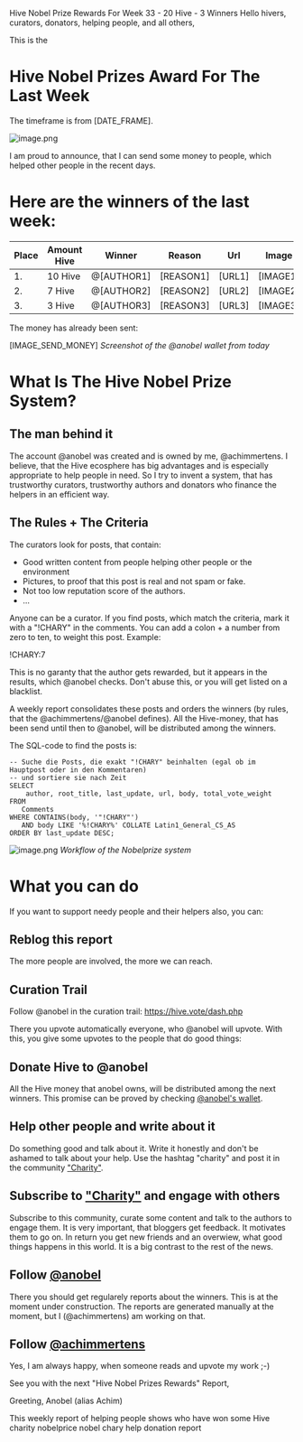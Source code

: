 Hive Nobel Prize Rewards For Week 33 - 20 Hive - 3 Winners
Hello hivers, curators, donators, helping people, and all others,

This is the
# Hive Nobel Prizes Award For The Last Week
The timeframe is from [DATE_FRAME].

![image.png](https://files.peakd.com/file/peakd-hive/anobel/23wgU5QrADfW17UpV728xedX7gC8tRcBDB9vDg8N39QbJU5cXyK6zcvLGPH28LwuTZYkk.png)

I am proud to announce, that I can send some money to people, which helped other people in the recent days.

# Here are the winners of the last week:

|Place|Amount Hive|Winner|Reason|Url|Image|
|-|-|-|-|-|-|
|1.|10 Hive|@[AUTHOR1]|[REASON1]|[URL1]|[IMAGE1]|
|2.|7 Hive|@[AUTHOR2]|[REASON2]|[URL2]|[IMAGE2]|
|3.|3 Hive|@[AUTHOR3]|[REASON3]|[URL3]|[IMAGE3]|



The money has already been sent:

[IMAGE_SEND_MONEY]
*Screenshot of the @anobel wallet from today*

# What Is The Hive Nobel Prize System?
## The man behind it
The account @anobel was created and is owned by me, @achimmertens. I believe, that the Hive ecosphere has big advantages and is especially appropriate to help people in need. So I try to invent a system, that has trustworthy curators, trustworthy authors and donators who finance the helpers in an efficient way.


## The Rules + The Criteria
The curators look for posts, that contain:
- Good written content from people helping other people or the environment
- Pictures, to proof that this post is real and not spam or fake.
- Not too low reputation score of the authors.
- ...

Anyone can be a curator. If you find posts, which match the criteria, mark it with a "!CHARY" in the comments. You can add a colon + a number from zero to ten, to weight this post. Example:

!CHARY:7

This is no garanty that the author gets rewarded, but it appears in the results, which @anobel checks. Don't abuse this, or you will get listed on a blacklist.

A weekly report consolidates these posts and orders the winners (by rules, that the @achimmertens/@anobel defines).
All the Hive-money, that has been send until then to @anobel, will be distributed among the winners.

The SQL-code to find the posts is:
```
-- Suche die Posts, die exakt "!CHARY" beinhalten (egal ob im Hauptpost oder in den Kommentaren)
-- und sortiere sie nach Zeit
SELECT 
	author, root_title, last_update, url, body, total_vote_weight
FROM 
   Comments 
WHERE CONTAINS(body, '"!CHARY"')
   AND body LIKE '%!CHARY%' COLLATE Latin1_General_CS_AS
ORDER BY last_update DESC;
```

![image.png](https://files.peakd.com/file/peakd-hive/anobel/23vsmbzaM8PtfucVYFSj5gtesXtWAG7YkhtXvUDXQARn9A4DXULKTLimnMvdWnZDnXxgg.png)
*Workflow of the Nobelprize system*

# What you can do
If you want to support needy people and their helpers also, you can:

## Reblog this report
The more people are involved, the more we can reach. 

## Curation Trail
Follow @anobel in the curation trail: 
https://hive.vote/dash.php

There you upvote automatically everyone, who @anobel will upvote. With this, you give some upvotes to the people that do good things:


## Donate Hive to @anobel 
All the Hive money that anobel owns, will be distributed among the next winners. This promise can be proved by checking [@anobel's wallet](https://peakd.com/@anobel/wallet).

## Help other people and write about it
Do something good and talk about it. Write it honestly and don't be ashamed to talk about your help. Use the hashtag "charity" and post it in the community ["Charity"](https://peakd.com/c/hive-149312). 

## Subscribe to ["Charity"](https://peakd.com/c/hive-149312) and engage with others
Subscribe to this community, curate some content and talk to the authors to engage them. It is very important, that bloggers get feedback. It motivates them to go on. In return you get new friends and an overwiew, what good things happens in this world. It is a big contrast to the rest of the news.


## Follow [@anobel](https://peakd.com/@anobel)
There you should get regularely reports about the winners. This is at the moment under construction. The reports are generated manually at the moment, but I (@achimmertens) am working on that.

## Follow [@achimmertens](https://peakd.com/@achimmertens)
Yes, I am always happy, when someone reads and upvote my work ;-)



See you with the next "Hive Nobel Prizes Rewards" Report,

Greeting, Anobel (alias Achim)



This weekly report of helping people shows who have won some Hive
charity nobelprice nobel chary help donation report